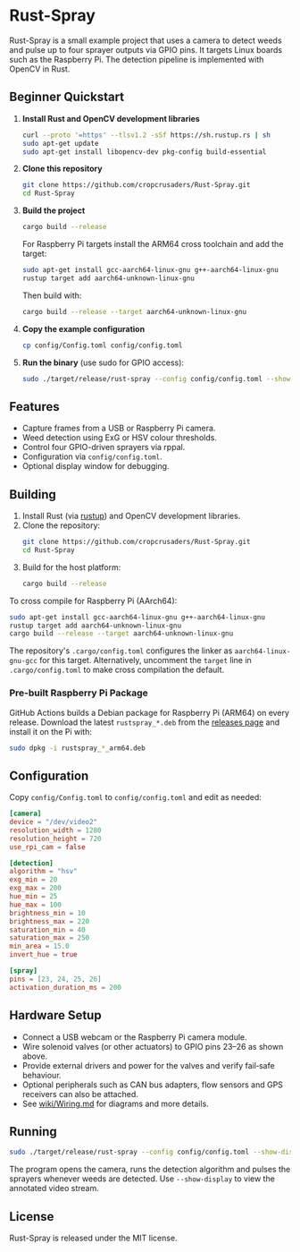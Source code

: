 # Rust-Spray

Rust-Spray is a small example project that uses a camera to detect weeds and pulse up to four sprayer outputs via GPIO pins. It targets Linux boards such as the Raspberry Pi. The detection pipeline is implemented with OpenCV in Rust.

## Beginner Quickstart

1. **Install Rust and OpenCV development libraries**
   ```bash
   curl --proto '=https' --tlsv1.2 -sSf https://sh.rustup.rs | sh
   sudo apt-get update
   sudo apt-get install libopencv-dev pkg-config build-essential
   ```
2. **Clone this repository**
   ```bash
   git clone https://github.com/cropcrusaders/Rust-Spray.git
   cd Rust-Spray
   ```
3. **Build the project**
   ```bash
   cargo build --release
   ```
   For Raspberry Pi targets install the ARM64 cross toolchain and add the target:
   ```bash
   sudo apt-get install gcc-aarch64-linux-gnu g++-aarch64-linux-gnu
   rustup target add aarch64-unknown-linux-gnu
   ```
   Then build with:
   ```bash
   cargo build --release --target aarch64-unknown-linux-gnu
   ```

4. **Copy the example configuration**
   ```bash
   cp config/Config.toml config/config.toml
   ```
5. **Run the binary** (use sudo for GPIO access):
   ```bash
   sudo ./target/release/rust-spray --config config/config.toml --show-display
   ```

## Features

- Capture frames from a USB or Raspberry Pi camera.
- Weed detection using ExG or HSV colour thresholds.
- Control four GPIO-driven sprayers via rppal.
- Configuration via `config/config.toml`.
- Optional display window for debugging.

## Building

1. Install Rust (via [rustup](https://rustup.rs)) and OpenCV development libraries.
2. Clone the repository:
   ```bash
   git clone https://github.com/cropcrusaders/Rust-Spray.git
   cd Rust-Spray
   ```
3. Build for the host platform:
   ```bash
   cargo build --release
   ```

To cross compile for Raspberry Pi (AArch64):
   ```bash
   sudo apt-get install gcc-aarch64-linux-gnu g++-aarch64-linux-gnu
   rustup target add aarch64-unknown-linux-gnu
   cargo build --release --target aarch64-unknown-linux-gnu
   ```
The repository's `.cargo/config.toml` configures the linker as `aarch64-linux-gnu-gcc` for this target.
Alternatively, uncomment the `target` line in `.cargo/config.toml` to make
cross compilation the default.

### Pre-built Raspberry Pi Package

GitHub Actions builds a Debian package for Raspberry Pi (ARM64) on every
release. Download the latest `rustspray_*.deb` from the
[releases page](https://github.com/cropcrusaders/Rust-Spray/releases) and
install it on the Pi with:

```bash
sudo dpkg -i rustspray_*_arm64.deb
```


## Configuration

Copy `config/Config.toml` to `config/config.toml` and edit as needed:

```toml
[camera]
device = "/dev/video2"
resolution_width = 1280
resolution_height = 720
use_rpi_cam = false

[detection]
algorithm = "hsv"
exg_min = 20
exg_max = 200
hue_min = 25
hue_max = 100
brightness_min = 10
brightness_max = 220
saturation_min = 40
saturation_max = 250
min_area = 15.0
invert_hue = true

[spray]
pins = [23, 24, 25, 26]
activation_duration_ms = 200
```

## Hardware Setup

- Connect a USB webcam or the Raspberry Pi camera module.
- Wire solenoid valves (or other actuators) to GPIO pins 23–26 as shown above.
- Provide external drivers and power for the valves and verify fail‑safe behaviour.
- Optional peripherals such as CAN bus adapters, flow sensors and GPS receivers can also be attached.
- See [wiki/Wiring.md](wiki/Wiring.md) for diagrams and more details.

## Running

```bash
sudo ./target/release/rust-spray --config config/config.toml --show-display
```

The program opens the camera, runs the detection algorithm and pulses the sprayers whenever weeds are detected. Use `--show-display` to view the annotated video stream.

## License

Rust-Spray is released under the MIT license.
